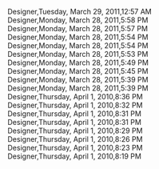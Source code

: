 ﻿Designer,Tuesday, March 29, 2011,12:57 AM  Designer,Monday, March 28, 2011,5:58 PM  Designer,Monday, March 28, 2011,5:57 PM  Designer,Monday, March 28, 2011,5:54 PM  Designer,Monday, March 28, 2011,5:54 PM  Designer,Monday, March 28, 2011,5:53 PM  Designer,Monday, March 28, 2011,5:49 PM  Designer,Monday, March 28, 2011,5:45 PM  Designer,Monday, March 28, 2011,5:39 PM  Designer,Monday, March 28, 2011,5:39 PM  Designer,Thursday, April 1, 2010,8:36 PM  Designer,Thursday, April 1, 2010,8:32 PM  Designer,Thursday, April 1, 2010,8:31 PM  Designer,Thursday, April 1, 2010,8:31 PM  Designer,Thursday, April 1, 2010,8:29 PM  Designer,Thursday, April 1, 2010,8:26 PM  Designer,Thursday, April 1, 2010,8:23 PM  Designer,Thursday, April 1, 2010,8:19 PM